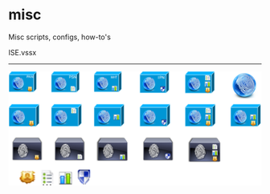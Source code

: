 # misc
Misc scripts, configs, how-to's

ISE.vssx
***
![](https://github.com/collin-clark/misc/blob/master/Cisco_ISE.png)
